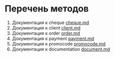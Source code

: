# Перечень методов

1. Документация к cheque [cheque.md](https://github.com/StounhandJ/neproblemka-api/blob/master/documentation/cheque.md)
2. Документация к client [client.md](https://github.com/StounhandJ/neproblemka-api/blob/master/documentation/client.md)
3. Документация к order [order.md](https://github.com/StounhandJ/neproblemka-api/blob/master/documentation/order.md)
4. Документация к payment [payment.md](https://github.com/StounhandJ/neproblemka-api/blob/master/documentation/payment.md)
5. Документация к promocode [promocode.md](https://github.com/StounhandJ/neproblemka-api/blob/master/documentation/promocode.md)
6. Документация к documentation [document.md](https://github.com/StounhandJ/neproblemka-api/blob/master/documentation/document.md)
